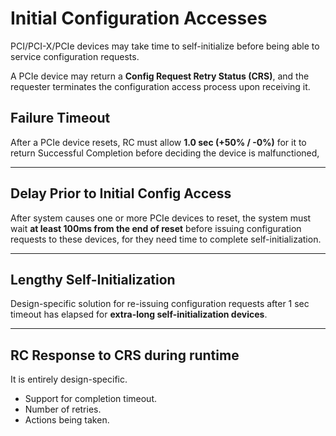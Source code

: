 # Initial Configuration Accesses

PCI/PCI-X/PCIe devices may take time to self-initialize before being able to service configuration requests.

A PCIe device may return a **Config Request Retry Status (CRS)**, and the requester terminates the configuration access process upon receiving it.

## Failure Timeout

After a PCIe device resets, RC must allow **1.0 sec (+50% / -0%)** for it to return Successful Completion before deciding the device is malfunctioned,

***

## Delay Prior to Initial Config Access

After system causes one or more PCIe devices to reset, the system must wait **at least 100ms from the end of reset** before issuing configuration requests to these devices, for they need time to complete self-initialization.

***

## Lengthy Self-Initialization

Design-specific solution for re-issuing configuration requests after 1 sec timeout has elapsed for **extra-long self-initialization devices**.

***

## RC Response to CRS during runtime

It is entirely design-specific.

* Support for completion timeout.
* Number of retries.
* Actions being taken.
